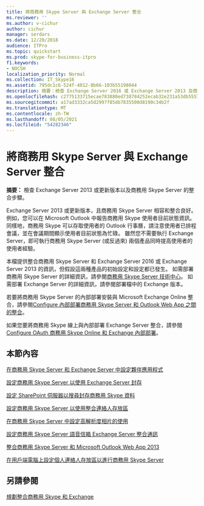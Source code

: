 ```yaml
---
title: 將商務用 Skype Server 與 Exchange Server 整合
ms.reviewer: ''
ms.author: v-cichur
author: cichur
manager: serdars
ms.date: 12/20/2018
audience: ITPro
ms.topic: quickstart
ms.prod: skype-for-business-itpro
f1.keywords:
- NOCSH
localization_priority: Normal
ms.collection: IT_Skype16
ms.assetid: 795dc1c6-524f-4012-8b66-103b55198044
description: 摘要：檢查 Exchange Server 2016 或 Exchange Server 2013 及商務用 Skype Server 的整合步驟。
ms.openlocfilehash: c2775133715ecae783880ed738784252ecab32e231a53db55579769f0e22320e
ms.sourcegitcommit: a17ad3332ca5d2997f85db7835500d8190c34b2f
ms.translationtype: MT
ms.contentlocale: zh-TW
ms.lasthandoff: 08/05/2021
ms.locfileid: "54282346"
---
```

# <a name="integrate-skype-for-business-server-with-exchange-server"></a>將商務用 Skype Server 與 Exchange Server 整合

**摘要：** 檢查 Exchange Server 2013 或更新版本以及商務用 Skype Server 的整合步驟。

Exchange Server 2013 或更新版本，且商務用 Skype Server 相容和整合良好。 例如，您可以在 Microsoft Outlook 中報告商務用 Skype 使用者目前狀態資訊。同樣地，商務用 Skype 可以存取使用者的 Outlook 行事曆，請注意使用者已排程會議，並在會議期間顯示使用者目前狀態為忙碌。 雖然您不需要執行 Exchange Server，即可執行商務用 Skype Server (或反過來) 兩個產品同時提高使用者的使用者經驗。

本檔提供整合商務用 Skype Server 和 Exchange Server 2016 或 Exchange Server 2013 的資訊，但假設這兩種產品的初始設定和設定都已發生。 如需部署商務用 Skype Server 的詳細資訊，請參閱[商務用 Skype Server 技術中心](../../../Hub/index.yml)。 如需部署 Exchange Server 的詳細資訊，請參閱部署檔中的 Exchange 版本。

若要將商務用 Skype Server 的內部部署安裝與 Microsoft Exchange Online 整合，請參閱[Configure 內部部署商務用 Skype Server 和 Outlook Web App 之間的整合](outlook-web-app.md)。

如果您要將商務用 Skype 線上與內部部署 Exchange Server 整合，請參閱[Configure OAuth 商務用 Skype Online 和 Exchange 內部部署](oauth-with-online-and-on-premises.md)。

## <a name="in-this-section"></a>本節內容

[在商務用 Skype Server 和 Exchange Server 中設定夥伴應用程式](configure-partner-applications.md)

[設定商務用 Skype Server 以使用 Exchange Server 封存](use-exchange-archiving.md)

[設定 SharePoint 伺服器以搜尋封存商務用 Skype 資料](sharepoint-to-search-for-archived-data.md)

[設定商務用 Skype Server 以使用整合連絡人存放區](use-the-unified-contact-store.md)

[在商務用 Skype Server 中設定高解析度相片的使用](high-resolution-photos.md)

[設定商務用 Skype Server 語音信箱 Exchange Server 整合通訊](exchangeunified-messaging-for-voice-mail.md)

[整合商務用 Skype Server 和 Microsoft Outlook Web App 2013](/previous-versions/office/communications/jj688055(v=ocs.16))

[在用戶端電腦上設定個人連絡人存放區以進行商務用 Skype Server](personal-contacts-store.md)

## <a name="see-also"></a>另請參閱

[規劃整合商務用 Skype 和 Exchange](../../plan-your-deployment/integrate-with-exchange/integrate-with-exchange.md)